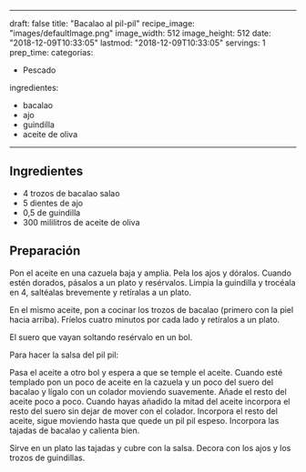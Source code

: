 
---
draft: false
title: "Bacalao al pil-pil"
recipe_image: "images/defaultImage.png"
image_width: 512
image_height: 512
date: "2018-12-09T10:33:05"
lastmod: "2018-12-09T10:33:05"
servings: 1
prep_time: 
categorias:
  - Pescado

ingredientes:
  - bacalao
  - ajo
  - guindilla
  - aceite de oliva
---

## Ingredientes
- 4 trozos de bacalao salao
- 5 dientes de ajo
- 0,5  de guindilla
- 300 mililitros de aceite de oliva

## Preparación
Pon el aceite en una cazuela baja y amplia. Pela los ajos y dóralos. Cuando estén dorados, pásalos a un plato y resérvalos. Limpia la guindilla y trocéala en 4, saltéalas brevemente y retíralas a un plato.

En el mismo aceite, pon a cocinar los trozos de bacalao (primero con la piel hacia arriba). Fríelos cuatro minutos por cada lado y retíralos a un plato. 

El suero que vayan soltando resérvalo en un bol.

Para hacer la salsa del pil pil:

Pasa el aceite a otro bol y espera a que se temple el aceite. Cuando esté templado pon un poco de aceite en la cazuela y un poco del suero del bacalao y lígalo con un colador moviendo suavemente. Añade el resto del aceite poco a poco. Cuando hayas añadido la mitad del aceite incorpora el resto del suero sin dejar de mover con el colador. Incorpora el resto del aceite, sigue moviendo hasta que quede un pil pil espeso. Incorpora las tajadas de bacalao y calienta bien.

Sirve en un plato las tajadas y cubre con la salsa. Decora con los ajos y los trozos de guindillas.


